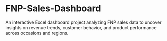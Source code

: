# FNP-Sales-Dashboard
An interactive Excel dashboard project analyzing FNP sales data to uncover insights on revenue trends, customer behavior, and product performance across occasions and regions.
